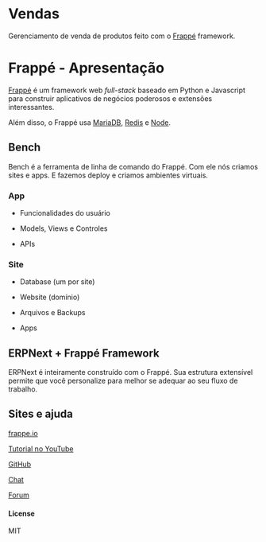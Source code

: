 # Vendas

Gerenciamento de venda de produtos feito com o [Frappé][0] framework.

# Frappé - Apresentação

[Frappé][0] é um framework web *full-stack* baseado em Python e Javascript para construir aplicativos de negócios poderosos e extensões interessantes.

Além disso, o Frappé usa [MariaDB][1], [Redis][2] e [Node][3].

## Bench

Bench é a ferramenta de linha de comando do Frappé. Com ele nós criamos sites e apps. E fazemos deploy e criamos ambientes virtuais.

### App

* Funcionalidades do usuário

* Models, Views e Controles

* APIs

### Site

* Database (um por site)

* Website (domínio)

* Arquivos e Backups

* Apps


## ERPNext + Frappé Framework

ERPNext é inteiramente construído com o Frappé. Sua estrutura extensível permite que você personalize para melhor se adequar ao seu fluxo de trabalho.



## Sites e ajuda

[frappe.io][0]

[Tutorial no YouTube][4]

[GitHub][5]

[Chat][6]

[Forum][7]

[0]: https://frappe.io/
[1]: https://mariadb.org/
[2]: http://redis.io/
[3]: https://nodejs.org/en/
[4]: https://www.youtube.com/watch?v=eCAMPcl7NKc&list=PL3lFfCEoMxvzHtsZHFJ4T3n5yMM3nGJ1W
[5]: https://github.com/frappe
[6]: https://gitter.im/frappe/erpnext
[7]: https://discuss.erpnext.com/

#### License

MIT

[0]: https://frappe.io/